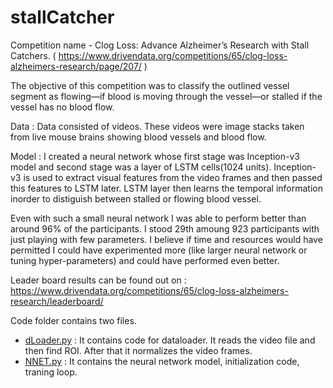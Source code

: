 # stallCatcher

Competition name - Clog Loss: Advance Alzheimer’s Research with Stall Catchers. ( https://www.drivendata.org/competitions/65/clog-loss-alzheimers-research/page/207/ )

The objective of this competition was to classify the outlined vessel segment as flowing—if blood is moving through the vessel—or stalled if the vessel has no blood flow.

Data : Data consisted of videos. These videos were image stacks taken from live mouse brains showing blood vessels and blood flow.

Model : I created a neural network whose first stage was Inception-v3 model and second stage was a layer of LSTM cells(1024 units).
Inception-v3 is used to extract visual features from the video frames and then passed this features to LSTM later.
LSTM layer then learns the temporal information inorder to distiguish between stalled or flowing blood vessel.

Even with such a small neural network I was able to perform better than around 96% of the participants. I stood 29th amoung 923 participants with just playing with few parameters.
I believe if time and resources would have permitted I could have experimented more (like larger neural network or tuning hyper-parameters) and could have performed even better.

Leader board results can be found out on : https://www.drivendata.org/competitions/65/clog-loss-alzheimers-research/leaderboard/

Code folder contains two files. 
- [dLoader.py](https://github.com/Harish-Agrawal/stallCatcher/blob/main/code/dLoader.py) : It contains code for dataloader. It reads the video file and then find ROI. After that it normalizes the video frames.
- [NNET.py](https://github.com/Harish-Agrawal/stallCatcher/blob/main/code/NNET.py) : It contains the neural network model, initialization code, traning loop.
